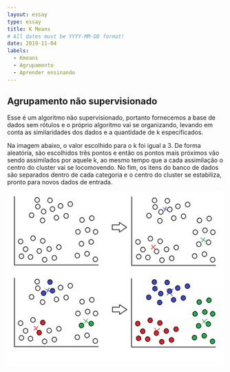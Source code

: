 ```yaml
---
layout: essay
type: essay
title: K Means
# All dates must be YYYY-MM-DD format!
date: 2019-11-04
labels:
  - Kmeans
  - Agrupamento
  - Aprender ensinando
---
```




## Agrupamento não supervisionado

<p>Esse é um algoritmo não supervisionado, portanto fornecemos a base de dados sem rótulos e o próprio algoritmo vai se organizando, levando em conta as similaridades dos dados e a quantidade de k especificados.</p>

<p>Na imagem abaixo, o valor escolhido para o k foi igual a 3. De forma aleatória, são escolhidos três pontos e então os pontos mais próximos vão sendo assimilados por aquele k, ao mesmo tempo que a cada assimilação o centro do cluster vai se locomovendo. No fim, os itens do banco de dados são separados dentro de cada categoria e o centro do cluster se estabiliza, pronto para novos dados de entrada.</p>
  
<img class="ui medium floated center image" src="../images/kmeans.png">
